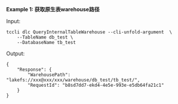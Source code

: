 **Example 1: 获取原生表warehouse路径**



Input: 

```
tccli dlc QueryInternalTableWarehouse --cli-unfold-argument  \
    --TableName db_test \
    --DatabaseName tb_test
```

Output: 
```
{
    "Response": {
        "WarehousePath": "lakefs://xxx@xxx/xxx/warehouse/db_test/tb_test/",
        "RequestId": "b8sd7dd7-ekd4-4e5e-993e-e5db64fa21c1"
    }
}
```

